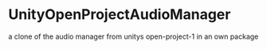 # UnityOpenProjectAudioManager
a clone of the audio manager from unitys open-project-1 in an own package
